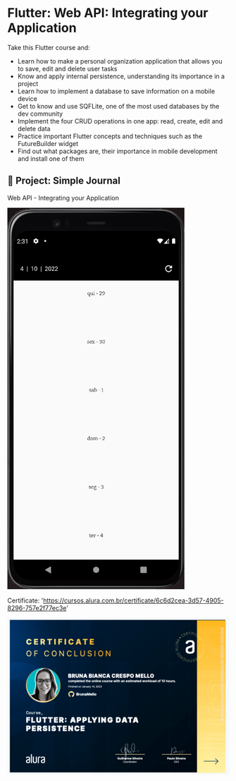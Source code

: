 <h1>Flutter: Web API: Integrating your Application</h1>

Take this Flutter course and:

- Learn how to make a personal organization application that allows you to save, edit and delete user tasks
- Know and apply internal persistence, understanding its importance in a project
- Learn how to implement a database to save information on a mobile device
- Get to know and use SQFLite, one of the most used databases by the dev community
- Implement the four CRUD operations in one app: read, create, edit and delete data
- Practice important Flutter concepts and techniques such as the FutureBuilder widget
- Find out what packages are, their importance in mobile development and install one of them


## 🔨 Project: Simple Journal

Web API - Integrating your Application

![GIF animado demonstrando funcionalidades do projeto](https://github.com/alura-cursos/flutter_webapi_first_course/raw/main/gif01.gif)

Certificate: 'https://cursos.alura.com.br/certificate/6c6d2cea-3d57-4905-8296-757e2f77ec3e'

<img src="cert.png" alt="certificate">



